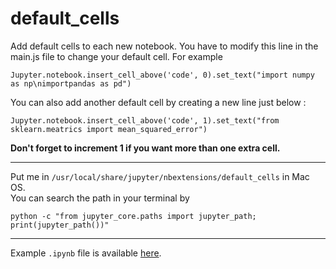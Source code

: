 # default_cells

Add default cells to each new notebook. You have to modify this line in the main.js file to change your default cell. For example

`Jupyter.notebook.insert_cell_above('code', 0).set_text("import numpy as np\nimportpandas as pd")`


You can also add another default cell by creating a new line just below :

`Jupyter.notebook.insert_cell_above('code', 1).set_text("from sklearn.meatrics import mean_squared_error")`

**Don't forget to increment 1 if you want more than one extra cell.**

---

Put me in `/usr/local/share/jupyter/nbextensions/default_cells` in Mac OS.  
You can search the path in your terminal by

```
python -c "from jupyter_core.paths import jupyter_path; print(jupyter_path())"
```

---

Example `.ipynb` file is available [here](./example_default_cell.ipynb).
